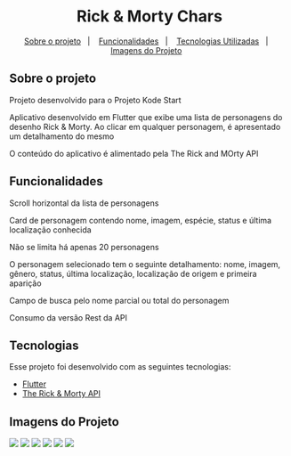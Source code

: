 
<h1 align="center"> Rick & Morty Chars</h1>
<p align="center">
  <a href="#-sobre-o-projeto">Sobre o projeto</a>&nbsp;&nbsp;&nbsp;|&nbsp;&nbsp;&nbsp;
  <a href="#-funcionalidades">Funcionalidades</a>&nbsp;&nbsp;&nbsp;|&nbsp;&nbsp;&nbsp;
  <a href="#-tecnologias">Tecnologias Utilizadas</a>&nbsp;&nbsp;&nbsp;|&nbsp;&nbsp;&nbsp;
  <a href="#-imagens">Imagens do Projeto</a>&nbsp;&nbsp;&nbsp;
</p>


## Sobre o projeto
<p>Projeto desenvolvido para o Projeto Kode Start</p>
<p>Aplicativo desenvolvido em Flutter que exibe uma lista de personagens do desenho Rick & Morty. Ao clicar em qualquer personagem, é apresentado um detalhamento do mesmo</p>
<p>O conteúdo do aplicativo é alimentado pela The Rick and MOrty API</p>


## Funcionalidades
<p>Scroll horizontal da lista de personagens</p>
<p>Card de personagem contendo nome, imagem, espécie, status e última localização conhecida</p>
<p>Não se limita há apenas 20 personagens</p>
<p>O personagem selecionado tem o seguinte detalhamento: nome, imagem, gênero, status, última localização, localização de origem e primeira aparição</p>
<p>Campo de busca pelo nome parcial ou total do personagem</p>
<p>Consumo da versão Rest da API</p>

## Tecnologias

Esse projeto foi desenvolvido com as seguintes tecnologias:

- [Flutter](https://flutter.dev/docs)
- [The Rick & Morty API](https://rickandmortyapi.com/)


## Imagens do Projeto
<img src="https://github.com/ravenascampos/rickmortychars/blob/master/Screenshot/photo_2021-12-02_20-51-28.jpg?raw=true"/>
<img src="https://github.com/ravenascampos/rickmortychars/blob/master/Screenshot/photo_2021-12-02_20-52-23.jpg?raw=true"/>
<img src="https://github.com/ravenascampos/rickmortychars/blob/master/Screenshot/photo_2021-12-02_20-52-26.jpg?raw=true"/>
<img src="https://github.com/ravenascampos/rickmortychars/blob/master/Screenshot/photo_2021-12-02_20-52-29.jpg?raw=true"/>
<img src="https://github.com/ravenascampos/rickmortychars/blob/master/Screenshot/photo_2021-12-02_20-52-32.jpg?raw=true"/>
<img src="https://github.com/ravenascampos/rickmortychars/blob/master/Screenshot/photo_2021-12-02_20-54-50.jpg?raw=true"/>

